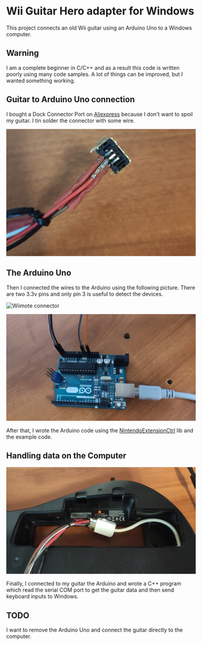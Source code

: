 # Wii Guitar Hero adapter for Windows

This project connects an old Wii guitar using an Arduino Uno to a Windows computer.

## Warning
I am a complete beginner in C/C++ and as a result this code is written poorly using many code samples. A lot of things can be improved, but I wanted something working.

## Guitar to Arduino Uno connection

I bought a Dock Connector Port on [Aliexpress](https://www.aliexpress.com/item/32881749867.html?spm=a2g0s.12269583.0.0.723b21c1rGgTcC) because I don't want to spoil my guitar.
I tin solder the connector with some wire.

![Wiimote connector](./assets/IMG_1.jpg)


## The Arduino Uno

Then I connected the wires to the Arduino using the following picture. There are two 3.3v pins and only pin 3 is useful to detect the devices.

![Wiimote connector](https://external-content.duckduckgo.com/iu/?u=https%3A%2F%2Fwww.raphnet.net%2Felectronique%2Fextenmote%2Fwiring_wiimote_plug.jpg&f=1&nofb=1)

![Wiimote connector](./assets/IMG_2.jpg)

After that, I wrote the Arduino code using the [NintendoExtensionCtrl](https://github.com/dmadison/NintendoExtensionCtrl) lib and the example code.

## Handling data on the Computer

![Wiimote connector](./assets/IMG_3.jpg)

Finally, I connected to my guitar the Arduino and wrote a C++ program which read the serial COM port to get the guitar data and then send keyboard inputs to Windows.

## TODO

I want to remove the Arduino Uno and connect the guitar directly to the computer. 
